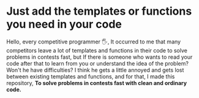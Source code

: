 # Just add the templates or functions you need in your code

Hello, every competitive programmer 🖐, It occurred to me that many competitors leave a lot of templates and functions in their code to solve problems in contests fast, but If there is someone who wants to read your code after that to learn from you or understand the idea of the problem?  Won't he have difficulties?
I think he gets a little annoyed and gets lost between existing templates and functions, and for that, I made this repository, **To solve problems in contests fast with clean and ordinary code.**